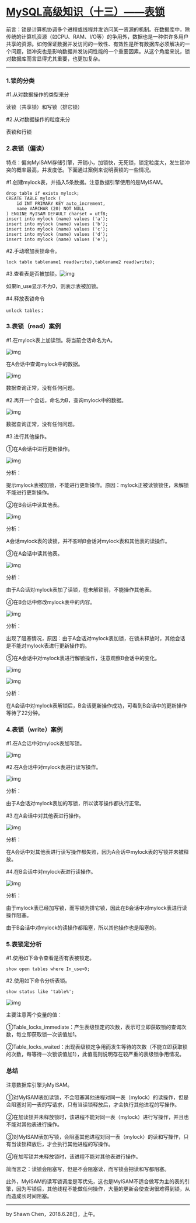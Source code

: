 # [MySQL高级知识（十三）——表锁](https://www.cnblogs.com/developer_chan/p/9234925.html)



前言：锁是计算机协调多个进程或线程并发访问某一资源的机制。在数据库中，除传统的计算机资源（如CPU、RAM、I/O等）的争用外，数据也是一种供许多用户共享的资源。如何保证数据并发访问的一致性、有效性是所有数据库必须解决的一个问题，锁冲突也是影响数据并发访问性能的一个重要因素。从这个角度来说，锁对数据库而言显得尤其重要，也更加复杂。

------

### 1.锁的分类

\#1.从对数据操作的类型来分

读锁（共享锁）和写锁（排它锁）

\#2.从对数据操作的粒度来分

表锁和行锁

### 2.表锁（偏读）

特点：偏向MyISAM存储引擎，开销小，加锁快，无死锁，锁定粒度大，发生锁冲突的概率最高，并发度低。下面通过案例来说明表锁的一些情况。

\#1.创建mylock表，并插入5条数据。注意数据引擎使用的是MyISAM。

```
drop table if exists mylock;
CREATE TABLE mylock (
    id INT PRIMARY KEY auto_increment,
    name VARCHAR (20) NOT NULL
) ENGINE MyISAM DEFAULT charset = utf8;
insert into mylock (name) values ('a');
insert into mylock (name) values ('b');
insert into mylock (name) values ('c');
insert into mylock (name) values ('d');
insert into mylock (name) values ('e');
```

\#2.手动增加表锁命令。

```
lock table tablename1 read(write),tablename2 read(write);
```

\#3.查看表是否被加锁。![img](https://images2018.cnblogs.com/blog/706569/201806/706569-20180627175021771-1214290081.png)

如果In_use显示不为0，则表示表被加锁。

\#4.释放表锁命令

```
unlock tables；
```

### 3.表锁（read）案例

\#1.在mylock表上加读锁。将当前会话命名为A。

![img](https://images2018.cnblogs.com/blog/706569/201806/706569-20180627232558014-1171590446.png)

在A会话中查询mylock中的数据。

![img](https://images2018.cnblogs.com/blog/706569/201806/706569-20180627233047753-1095579074.png)

数据查询正常，没有任何问题。

\#2.再开一个会话，命名为B，查询mylock中的数据。

![img](https://images2018.cnblogs.com/blog/706569/201806/706569-20180627233405663-1301042942.png)

数据查询正常，没有任何问题。

\#3.进行其他操作。

①在A会话中进行更新操作。

![img](https://images2018.cnblogs.com/blog/706569/201806/706569-20180628091204955-443054808.png)

分析：

提示mylock表被加锁，不能进行更新操作。原因：mylock正被读锁锁住，未解锁不能进行更新操作。

②在B会话中读其他表。

![img](https://images2018.cnblogs.com/blog/706569/201806/706569-20180628091906104-1228916951.png)

分析：

A会话mylock表的读锁，并不影响B会话对mylock表和其他表的读操作。

③在A会话中读其他表。

![img](https://images2018.cnblogs.com/blog/706569/201806/706569-20180628092239466-888735883.png)

分析：

由于A会话对mylock表加了读锁，在未解锁前，不能操作其他表。

④在B会话中修改mylock表中的内容。

![img](https://images2018.cnblogs.com/blog/706569/201806/706569-20180628092853706-2051478985.png)

分析：

出现了阻塞情况，原因：由于A会话对mylock表加锁，在锁未释放时，其他会话是不能对mylock表进行更新操作的。

⑤在A会话中对mylock表进行解锁操作，注意观察B会话中的变化。

![img](https://images2018.cnblogs.com/blog/706569/201806/706569-20180628095129283-16074511.png)

![img](https://images2018.cnblogs.com/blog/706569/201806/706569-20180628095207068-851762906.png)

分析：

在A会话中对mylock表解锁后，B会话更新操作成功，可看到B会话中的更新操作等待了22分钟。

### 4.表锁（write）案例

\#1.在A会话中对mylock表加写锁。

![img](https://images2018.cnblogs.com/blog/706569/201806/706569-20180628101246648-852848773.png)

\#2.在A会话中对mylock表进行读写操作。

![img](https://images2018.cnblogs.com/blog/706569/201806/706569-20180628101512558-1292513400.png)

分析：

由于A会话对mylock表加的写锁，所以读写操作都执行正常。

\#3.在A会话中对其他表进行操作。

![img](https://images2018.cnblogs.com/blog/706569/201806/706569-20180628101744642-19489631.png)

分析：

在A会话中对其他表进行读写操作都失败，因为A会话中mylock表的写锁并未被释放。

\#4.在B会话中对mylock表进行读操作。

![img](https://images2018.cnblogs.com/blog/706569/201806/706569-20180628102119942-1125486321.png)

分析：

由于mylock表已经加写锁，而写锁为排它锁，因此在B会话中对mylock表进行读操作阻塞。

由于B会话中对mylock的读操作都阻塞，所以其他操作也是阻塞的。

### 5.表锁定分析

\#1.使用如下命令查看是否有表被锁定。

```
show open tables where In_use>0;
```

\#2.使用如下命令分析表锁。

```
show status like 'table%';
```

![img](https://images2018.cnblogs.com/blog/706569/201806/706569-20180628113227049-295467643.png)

主要注意两个变量的值：

①Table_locks_immediate：产生表级锁定的次数，表示可立即获取锁的查询次数，每立即获取锁一次该值加1。

②Table_locks_waited：出现表级锁定争用而发生等待的次数（不能立即获取锁的次数，每等待一次锁该值加1），此值高则说明存在较严重的表级锁争用情况。

### 总结

注意数据库引擎为MyISAM。

①对MyISAM表加读锁，不会阻塞其他进程对同一表（mylock）的读操作，但是会阻塞对同一表的写请求，只有当读锁释放后，才会执行其他进程的写操作。

②在加读锁并未释放锁时，该进程不能对同一表（mylock）进行写操作，并且也不能对其他表进行操作。

③对MyISAM表加写锁，会阻塞其他进程对同一表（mylock）的读和写操作，只有当读锁释放后，才会执行其他进程的写操作。

④在加写锁并未释放锁时，该进程不能对其他表进行操作。

简而言之：读锁会阻塞写，但是不会阻塞读，而写锁会把读和写都阻塞。

此外，MyISAM的读写锁调度是写优先，这也是MyISAM不适合做写为主的表的引擎，因为写锁后，其他线程不能做任何操作，大量的更新会使查询很难得到锁，从而造成长时间阻塞。

------

by Shawn Chen，2018.6.28日，上午。
